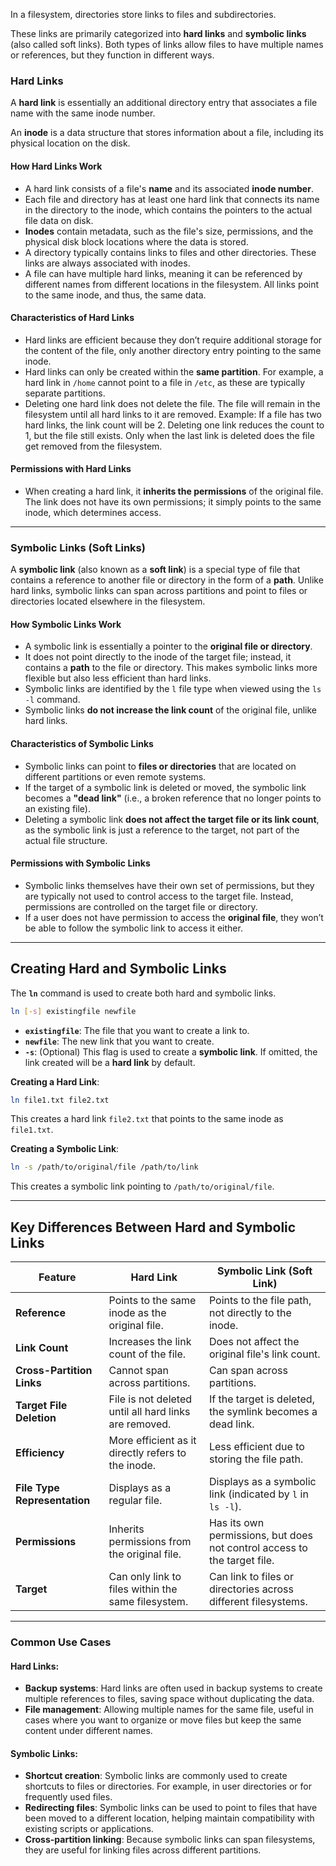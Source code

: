 

In a filesystem, directories store links to files and subdirectories. 

These links are primarily categorized into **hard links** and **symbolic links** (also called soft links). Both types of links allow files to have multiple names or references, but they function in different ways.

### **Hard Links**

A **hard link** is essentially an additional directory entry that associates a file name with the same inode number. 

An **inode** is a data structure that stores information about a file, including its physical location on the disk.

#### **How Hard Links Work**
- A hard link consists of a file's **name** and its associated **inode number**.
- Each file and directory has at least one hard link that connects its name in the directory to the inode, which contains the pointers to the actual file data on disk.
- **Inodes** contain metadata, such as the file's size, permissions, and the physical disk block locations where the data is stored.
- A directory typically contains links to files and other directories. These links are always associated with inodes.
- A file can have multiple hard links, meaning it can be referenced by different names from different locations in the filesystem. All links point to the same inode, and thus, the same data.

#### **Characteristics of Hard Links**

- Hard links are efficient because they don’t require additional storage for the content of the file, only another directory entry pointing to the same inode.
- Hard links can only be created within the **same partition**. For example, a hard link in `/home` cannot point to a file in `/etc`, as these are typically separate partitions.
- Deleting one hard link does not delete the file. The file will remain in the filesystem until all hard links to it are removed.
    Example: If a file has two hard links, the link count will be 2. Deleting one link reduces the count to 1, but the file still exists. Only when the last link is deleted does the file get removed from the filesystem.

#### **Permissions with Hard Links**

- When creating a hard link, it **inherits the permissions** of the original file. The link does not have its own permissions; it simply points to the same inode, which determines access.

---

### **Symbolic Links (Soft Links)**

A **symbolic link** (also known as a **soft link**) is a special type of file that contains a reference to another file or directory in the form of a **path**. Unlike hard links, symbolic links can span across partitions and point to files or directories located elsewhere in the filesystem.

#### **How Symbolic Links Work**

- A symbolic link is essentially a pointer to the **original file or directory**.
- It does not point directly to the inode of the target file; instead, it contains a **path** to the file or directory. This makes symbolic links more flexible but also less efficient than hard links.
- Symbolic links are identified by the `l` file type when viewed using the `ls -l` command.
- Symbolic links **do not increase the link count** of the original file, unlike hard links.

#### **Characteristics of Symbolic Links**

- Symbolic links can point to **files or directories** that are located on different partitions or even remote systems.
- If the target of a symbolic link is deleted or moved, the symbolic link becomes a **"dead link"** (i.e., a broken reference that no longer points to an existing file).
- Deleting a symbolic link **does not affect the target file or its link count**, as the symbolic link is just a reference to the target, not part of the actual file structure.

#### **Permissions with Symbolic Links**

- Symbolic links themselves have their own set of permissions, but they are typically not used to control access to the target file. Instead, permissions are controlled on the target file or directory.
- If a user does not have permission to access the **original file**, they won’t be able to follow the symbolic link to access it either.

---

## **Creating Hard and Symbolic Links**

The **`ln`** command is used to create both hard and symbolic links.
```bash
ln [-s] existingfile newfile
```

- **`existingfile`**: The file that you want to create a link to.
- **`newfile`**: The new link that you want to create.
- **`-s`**: (Optional) This flag is used to create a **symbolic link**. If omitted, the link created will be a **hard link** by default.


**Creating a Hard Link**:
```bash
ln file1.txt file2.txt
```

This creates a hard link `file2.txt` that points to the same inode as `file1.txt`.

**Creating a Symbolic Link**:
```bash
ln -s /path/to/original/file /path/to/link
```

This creates a symbolic link pointing to `/path/to/original/file`.


---

## **Key Differences Between Hard and Symbolic Links**

|Feature|**Hard Link**|**Symbolic Link (Soft Link)**|
|---|---|---|
|**Reference**|Points to the same inode as the original file.|Points to the file path, not directly to the inode.|
|**Link Count**|Increases the link count of the file.|Does not affect the original file's link count.|
|**Cross-Partition Links**|Cannot span across partitions.|Can span across partitions.|
|**Target File Deletion**|File is not deleted until all hard links are removed.|If the target is deleted, the symlink becomes a dead link.|
|**Efficiency**|More efficient as it directly refers to the inode.|Less efficient due to storing the file path.|
|**File Type Representation**|Displays as a regular file.|Displays as a symbolic link (indicated by `l` in `ls -l`).|
|**Permissions**|Inherits permissions from the original file.|Has its own permissions, but does not control access to the target file.|
|**Target**|Can only link to files within the same filesystem.|Can link to files or directories across different filesystems.|

---

### **Common Use Cases**

#### **Hard Links**:

- **Backup systems**: Hard links are often used in backup systems to create multiple references to files, saving space without duplicating the data.
- **File management**: Allowing multiple names for the same file, useful in cases where you want to organize or move files but keep the same content under different names.

#### **Symbolic Links**:

- **Shortcut creation**: Symbolic links are commonly used to create shortcuts to files or directories. For example, in user directories or for frequently used files.
- **Redirecting files**: Symbolic links can be used to point to files that have been moved to a different location, helping maintain compatibility with existing scripts or applications.
- **Cross-partition linking**: Because symbolic links can span filesystems, they are useful for linking files across different partitions.

